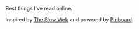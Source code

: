 Best things I've read online.

Inspired by <a href="http://jackcheng.com/the-slow-web">The Slow Web</a> and powered by <a href="https://pinboard.in/">Pinboard</a>.
